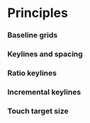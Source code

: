 Principles
===

### Baseline grids
### Keylines and spacing
### Ratio keylines
### Incremental keylines
### Touch target size